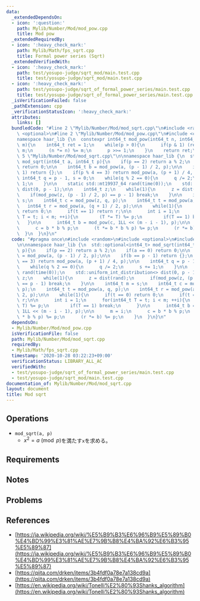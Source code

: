 ```yaml
---
data:
  _extendedDependsOn:
  - icon: ':question:'
    path: Mylib/Number/Mod/mod_pow.cpp
    title: Mod pow
  _extendedRequiredBy:
  - icon: ':heavy_check_mark:'
    path: Mylib/Math/fps_sqrt.cpp
    title: Formal power series (Sqrt)
  _extendedVerifiedWith:
  - icon: ':heavy_check_mark:'
    path: test/yosupo-judge/sqrt_mod/main.test.cpp
    title: test/yosupo-judge/sqrt_mod/main.test.cpp
  - icon: ':heavy_check_mark:'
    path: test/yosupo-judge/sqrt_of_formal_power_series/main.test.cpp
    title: test/yosupo-judge/sqrt_of_formal_power_series/main.test.cpp
  _isVerificationFailed: false
  _pathExtension: cpp
  _verificationStatusIcon: ':heavy_check_mark:'
  attributes:
    links: []
  bundledCode: "#line 2 \"Mylib/Number/Mod/mod_sqrt.cpp\"\n#include <random>\n#include\
    \ <optional>\n#line 2 \"Mylib/Number/Mod/mod_pow.cpp\"\n#include <cstdint>\n\n\
    namespace haar_lib {\n  constexpr int64_t mod_pow(int64_t n, int64_t p, int64_t\
    \ m){\n    int64_t ret = 1;\n    while(p > 0){\n      if(p & 1) (ret *= n) %=\
    \ m;\n      (n *= n) %= m;\n      p >>= 1;\n    }\n    return ret;\n  }\n}\n#line\
    \ 5 \"Mylib/Number/Mod/mod_sqrt.cpp\"\n\nnamespace haar_lib {\n  std::optional<int64_t>\
    \ mod_sqrt(int64_t a, int64_t p){\n    if(p == 2) return a % 2;\n    if(a == 0)\
    \ return 0;\n\n    int64_t b = mod_pow(a, (p - 1) / 2, p);\n\n    if(b == p -\
    \ 1) return {};\n    if(p % 4 == 3) return mod_pow(a, (p + 1) / 4, p);\n\n   \
    \ int64_t q = p - 1, s = 0;\n    while(q % 2 == 0){\n      q /= 2;\n      s +=\
    \ 1;\n    }\n\n    static std::mt19937_64 rand(time(0));\n    std::uniform_int_distribution<>\
    \ dist(0, p - 1);\n\n    int64_t z;\n    while(1){\n      z = dist(rand);\n  \
    \    if(mod_pow(z, (p - 1) / 2, p) == p - 1) break;\n    }\n\n    int64_t m =\
    \ s;\n    int64_t c = mod_pow(z, q, p);\n    int64_t t = mod_pow(a, q, p);\n \
    \   int64_t r = mod_pow(a, (q + 1) / 2, p);\n\n    while(1){\n      if(t == 0)\
    \ return 0;\n      if(t == 1) return r;\n\n      int i = 1;\n      for(int64_t\
    \ T = t; i < m; ++i){\n        (T *= T) %= p;\n        if(T == 1) break;\n   \
    \   }\n\n      int64_t b = mod_pow(c, 1LL << (m - i - 1), p);\n\n      m = i;\n\
    \      c = b * b % p;\n      (t *= b * b % p) %= p;\n      (r *= b) %= p;\n  \
    \  }\n  }\n}\n"
  code: "#pragma once\n#include <random>\n#include <optional>\n#include \"Mylib/Number/Mod/mod_pow.cpp\"\
    \n\nnamespace haar_lib {\n  std::optional<int64_t> mod_sqrt(int64_t a, int64_t\
    \ p){\n    if(p == 2) return a % 2;\n    if(a == 0) return 0;\n\n    int64_t b\
    \ = mod_pow(a, (p - 1) / 2, p);\n\n    if(b == p - 1) return {};\n    if(p % 4\
    \ == 3) return mod_pow(a, (p + 1) / 4, p);\n\n    int64_t q = p - 1, s = 0;\n\
    \    while(q % 2 == 0){\n      q /= 2;\n      s += 1;\n    }\n\n    static std::mt19937_64\
    \ rand(time(0));\n    std::uniform_int_distribution<> dist(0, p - 1);\n\n    int64_t\
    \ z;\n    while(1){\n      z = dist(rand);\n      if(mod_pow(z, (p - 1) / 2, p)\
    \ == p - 1) break;\n    }\n\n    int64_t m = s;\n    int64_t c = mod_pow(z, q,\
    \ p);\n    int64_t t = mod_pow(a, q, p);\n    int64_t r = mod_pow(a, (q + 1) /\
    \ 2, p);\n\n    while(1){\n      if(t == 0) return 0;\n      if(t == 1) return\
    \ r;\n\n      int i = 1;\n      for(int64_t T = t; i < m; ++i){\n        (T *=\
    \ T) %= p;\n        if(T == 1) break;\n      }\n\n      int64_t b = mod_pow(c,\
    \ 1LL << (m - i - 1), p);\n\n      m = i;\n      c = b * b % p;\n      (t *= b\
    \ * b % p) %= p;\n      (r *= b) %= p;\n    }\n  }\n}\n"
  dependsOn:
  - Mylib/Number/Mod/mod_pow.cpp
  isVerificationFile: false
  path: Mylib/Number/Mod/mod_sqrt.cpp
  requiredBy:
  - Mylib/Math/fps_sqrt.cpp
  timestamp: '2020-10-28 03:22:23+09:00'
  verificationStatus: LIBRARY_ALL_AC
  verifiedWith:
  - test/yosupo-judge/sqrt_of_formal_power_series/main.test.cpp
  - test/yosupo-judge/sqrt_mod/main.test.cpp
documentation_of: Mylib/Number/Mod/mod_sqrt.cpp
layout: document
title: Mod sqrt
---
```


## Operations

- `mod_sqrt(a, p)`
	- $x ^ 2 = a \pmod p$を満たす`x`を求める。

## Requirements

## Notes

## Problems

## References

- [https://ja.wikipedia.org/wiki/%E5%B9%B3%E6%96%B9%E5%89%B0%E4%BD%99%E3%81%AE%E7%9B%B8%E4%BA%92%E6%B3%95%E5%89%87](https://ja.wikipedia.org/wiki/%E5%B9%B3%E6%96%B9%E5%89%B0%E4%BD%99%E3%81%AE%E7%9B%B8%E4%BA%92%E6%B3%95%E5%89%87)
- [https://qiita.com/drken/items/3b4fdf0a78e7a138cd9a](https://qiita.com/drken/items/3b4fdf0a78e7a138cd9a)
- [https://en.wikipedia.org/wiki/Tonelli%E2%80%93Shanks_algorithm](https://en.wikipedia.org/wiki/Tonelli%E2%80%93Shanks_algorithm)
